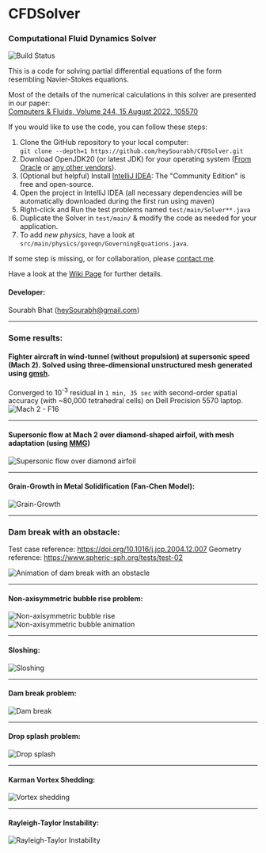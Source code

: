 # CFDSolver
### Computational Fluid Dynamics Solver

![Build Status](https://github.com/heySourabh/CFDSolver/actions/workflows/maven.yml/badge.svg)

This is a code for solving partial differential equations of the form resembling Navier-Stokes equations.

Most of the details of the numerical calculations in this solver are presented in our paper:  
[Computers & Fluids, Volume 244, 15 August 2022, 105570](https://doi.org/10.1016/j.compfluid.2022.105570)

If you would like to use the code, you can follow these steps:
1. Clone the GitHub repository to your local computer: <br>
   `git clone --depth=1 https://github.com/heySourabh/CFDSolver.git`
2. Download OpenJDK20 (or latest JDK) for your operating system ([From Oracle](https://www.oracle.com/java/technologies/downloads/) or [any other vendors](https://foojay.io/today/fantastic-jvms-and-where-to-find-them/)).
3. (Optional but helpful) Install [IntelliJ IDEA](https://www.jetbrains.com/idea/download/): The "Community Edition" is free and open-source.
4. Open the project in IntelliJ IDEA (all necessary dependencies will be automatically downloaded during the first run using maven)
5. Right-click and Run the test problems named `test/main/Solver**.java`
6. Duplicate the Solver in `test/main/` & modify the code as needed for your application.
7. To add *new physics*, have a look at `src/main/physics/goveqn/GoverningEquations.java`.

If some step is missing, or for collaboration, please [contact me](https://spbhat.in/#contact).

Have a look at the [Wiki Page](https://github.com/heySourabh/CFDSolver/wiki) for further details.

#### Developer:
Sourabh Bhat (heySourabh@gmail.com)

--------------
### Some results:

#### Fighter aircraft in wind-tunnel (without propulsion) at supersonic speed (Mach 2). Solved using three-dimensional unstructured mesh generated using [gmsh](https://gmsh.info/). 
Converged to 10<sup>-3</sup> residual in `1 min, 35 sec` with second-order spatial accuracy 
(with ~80,000 tetrahedral cells) on Dell Precision 5570 laptop.
![Mach 2 - F16](docs/results/Mach2_F16.png)

--------------

#### Supersonic flow at Mach 2 over diamond-shaped airfoil, with mesh adaptation (using [MMG](https://github.com/MmgTools/mmg)) 
![Supersonic flow over diamond airfoil](docs/results/mesh_adaptation_diamond_airfoil.png)

--------------
#### Grain-Growth in Metal Solidification (Fan-Chen Model):
![Grain-Growth](docs/results/grain-growth.gif)

--------------
### Dam break with an obstacle:
Test case reference: https://doi.org/10.1016/j.jcp.2004.12.007
Geometry reference: https://www.spheric-sph.org/tests/test-02

![Animation of dam break with an obstacle](docs/results/dam_break_with_obstacle.gif)

--------------
#### Non-axisymmetric bubble rise problem:
![Non-axisymmetric bubble rise](docs/results/non-axisymmetric_bubble_rise.png)   
![Non-axisymmetric bubble animation](docs/results/merging_bubbles.gif)

--------------
#### Sloshing:
![Sloshing](docs/results/sloshing.gif)

--------------
#### Dam break problem:
![Dam break](docs/results/dam_dreak.png)   

--------------
#### Drop splash problem:
![Drop splash](docs/results/drop_splash.png)

--------------
#### Karman Vortex Shedding:
![Vortex shedding](docs/results/karman-vortex.gif)

--------------
#### Rayleigh-Taylor Instability:
![Rayleigh-Taylor Instability](docs/results/RT.gif)